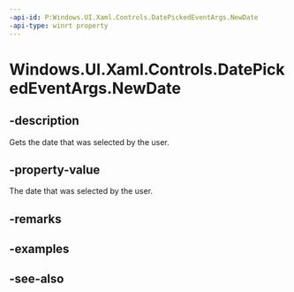 ```yaml
---
-api-id: P:Windows.UI.Xaml.Controls.DatePickedEventArgs.NewDate
-api-type: winrt property
---
```


<!-- Property syntax
public Windows.Foundation.DateTime NewDate { get; }
-->

# Windows.UI.Xaml.Controls.DatePickedEventArgs.NewDate

## -description
Gets the date that was selected by the user.



## -property-value
The date that was selected by the user.

## -remarks

## -examples

## -see-also
